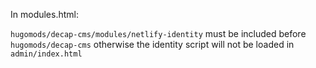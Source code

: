 In modules.html:

`hugomods/decap-cms/modules/netlify-identity`
must be included before
`hugomods/decap-cms`
otherwise the identity script will not be loaded in
`admin/index.html`

